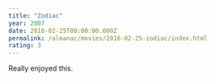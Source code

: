 ```yaml
---
title: "Zodiac"
year: 2007
date: 2016-02-25T00:00:00.000Z
permalink: /almanac/movies/2016-02-25-zodiac/index.html
rating: 3
---
```


Really enjoyed this.
